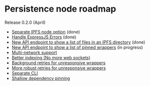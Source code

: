 # Persistence node roadmap

Release 0.2.0 (April)

- [Separate IPFS node option](https://github.com/polywrap/nodes/issues/6) (done)
- [Handle ExpressJS Errors](https://github.com/polywrap/nodes/issues/15) (done)
- [New API endpoint to show a list of files in an IPFS directory](https://github.com/polywrap/nodes/issues/5) (done)
- [New API endpoint to show a list of pinned wrappers](https://github.com/polywrap/nodes/issues/9) (in progress)
- [Multi-network support](https://github.com/polywrap/nodes/issues/1)
- [Better indexing (No more web sockets)](https://github.com/polywrap/nodes/issues/2)
- [Background retries for unresponsive wrappers](https://github.com/polywrap/nodes/issues/3)
- [More robust retries for unresponsive wrappers](https://github.com/polywrap/nodes/issues/4)
- [Separate CLI](https://github.com/polywrap/nodes/issues/7)
- [Shallow dependency pinning](https://github.com/polywrap/nodes/issues/8)
